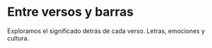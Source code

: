 # Entre versos y barras

Exploramos el significado detrás de cada verso. Letras, emociones y cultura.